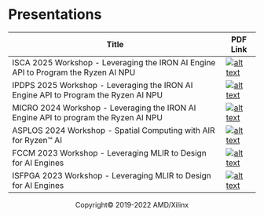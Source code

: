 # Presentations

<table>
  <thead>
    <tr>
      <th>Title</th>
      <th>PDF Link</th>
    </tr>
  </thead>
  <tbody>
    <tr>
      <td style="vertical-align: middle;">ISCA 2025 Workshop - Leveraging the IRON AI Engine API to Program the Ryzen AI NPU</td>
      <td style="vertical-align: middle;"><a href="https://www.amd.com/content/dam/amd/en/documents/products/processors/ryzen/ai/iron-for-ryzen-ai-tutorial-isca-2025.pdf"><img src="https://xilinx.github.io/xup_aie_training/images/pdf.png" alt="alt text" /></a></td>
    </tr>
    <tr>
      <td style="vertical-align: middle;">IPDPS 2025 Workshop - Leveraging the IRON AI Engine API to Program the Ryzen AI NPU</td>
      <td style="vertical-align: middle;"><a href="https://www.amd.com/content/dam/amd/en/documents/products/processors/ryzen/ai/iron-for-ryzen-ai-tutorial-ipdps-2025.pdf"><img src="https://xilinx.github.io/xup_aie_training/images/pdf.png" alt="alt text" /></a></td>
    </tr>
    <tr>
      <td style="vertical-align: middle;">MICRO 2024 Workshop - Leveraging the IRON AI Engine API to program the Ryzen AI NPU</td>
      <td style="vertical-align: middle;"><a href="https://www.amd.com/content/dam/amd/en/documents/products/processors/ryzen/ai/iron-for-ryzen-ai-tutorial-micro-2024.pdf"><img src="https://xilinx.github.io/xup_aie_training/images/pdf.png" alt="alt text" /></a></td>
    </tr>
    <tr>
      <td style="vertical-align: middle;">ASPLOS 2024 Workshop - Spatial Computing with AIR for Ryzen™ AI</td>
      <td style="vertical-align: middle;"><a href="https://www.amd.com/content/dam/amd/en/documents/products/processors/ryzen/ai/air-for-ryzen-ai-tutorial-asplos-2024.pdf"><img src="https://xilinx.github.io/xup_aie_training/images/pdf.png" alt="alt text" /></a></td>
    </tr>
    <tr>
      <td style="vertical-align: middle;">FCCM 2023 Workshop - Leveraging MLIR to Design for AI Engines</td>
      <td style="vertical-align: middle;"><a href="https://www.amd.com/content/dam/amd/en/documents/products/processors/ryzen/ai/leveraging-mlir-to-design-for-aie-fccm-2023.pdf"><img src="https://xilinx.github.io/xup_aie_training/images/pdf.png" alt="alt text" /></a></td>
    </tr>
    <tr>
      <td style="vertical-align: middle;">ISFPGA 2023 Workshop - Leveraging MLIR to Design for AI Engines</td>
      <td style="vertical-align: middle;"><a href="https://www.amd.com/content/dam/amd/en/documents/products/processors/ryzen/ai/leveraging-mlir-to-design-for-aie-fpga-2023.pdf"><img src="https://xilinx.github.io/xup_aie_training/images/pdf.png" alt="alt text" /></a></td>
    </tr>
  </tbody>
</table>


<p align="center">Copyright&copy; 2019-2022 AMD/Xilinx</p>
